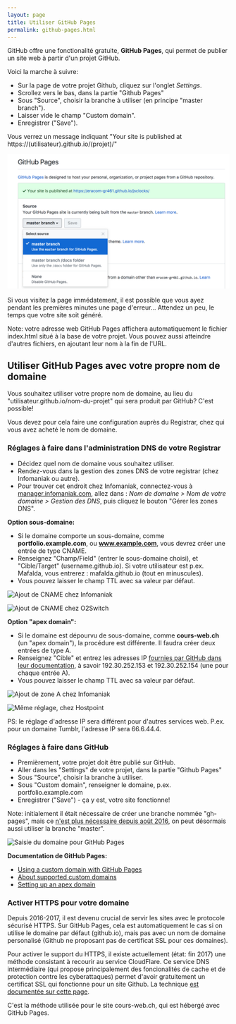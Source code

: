 ```yaml
---
layout: page
title: Utiliser GitHub Pages
permalink: github-pages.html
---
```


GitHub offre une fonctionalité gratuite, **GitHub Pages**, qui permet de publier un site web à partir d'un projet GitHub.

Voici la marche à suivre:

- Sur la page de votre projet Github, cliquez sur l'onglet *Settings*.
- Scrollez vers le bas, dans la partie "Github Pages"
- Sous "Source", choisir la branche à utiliser (en principe "master branch").
- Laisser vide le champ "Custom domain".
- Enregistrer ("Save").

Vous verrez un message indiquant "Your site is published at https://(utilisateur).github.io/(projet)/"

![Réglages de GitHub Pages](img/reglages-github-pages.png)

Si vous visitez la page immédatement, il est possible que vous ayez pendant les premières minutes une page d'erreur... Attendez un peu, le temps que votre site soit généré.

Note: votre adresse web GitHub Pages affichera automatiquement le fichier index.html situé à la base de votre projet. Vous pouvez aussi atteindre d'autres fichiers, en ajoutant leur nom à la fin de l'URL.

## Utiliser GitHub Pages avec votre propre nom de domaine

Vous souhaitez utiliser votre propre nom de domaine, au lieu du "utilisateur.github.io/nom-du-projet" qui sera produit par GitHub? C'est possible!

Vous devez pour cela faire une configuration auprès du Registrar, chez qui vous avez acheté le nom de domaine. 

### Réglages à faire dans l'administration DNS de votre Registrar

- Décidez quel nom de domaine vous souhaitez utiliser. 
- Rendez-vous dans la gestion des zones DNS de votre registrar (chez Infomaniak ou autre).
- Pour trouver cet endroit chez Infomaniak, connectez-vous à [manager.infomaniak.com](https://manager.infomaniak.com/), allez dans : *Nom de domaine > Nom de votre domaine > Gestion des DNS*, puis cliquez le bouton "Gérer les zones DNS".

**Option sous-domaine:**

- Si le domaine comporte un sous-domaine, comme **portfolio.example.com**, ou **www.example.com**, vous devrez créer une entrée de type CNAME.
- Renseignez "Champ/Field" (entrer le sous-domaine choisi), et "Cible/Target" (username.github.io). Si votre utilisateur est p.ex. Mafalda, vous entrerez : mafalda.github.io (tout en minuscules).
- Vous pouvez laisser le champ TTL avec sa valeur par défaut.

![Ajout de CNAME chez Infomaniak](/cours-divers/img/github-dns-cname.png)

![Ajout de CNAME chez O2Switch](/cours-divers/img/git-cname-o2switch.png)

**Option "apex domain":**

- Si le domaine est dépourvu de sous-domaine, comme **cours-web.ch** (un "apex domain"), la procédure est différente. Il faudra créer deux entrées de type A.
- Renseignez "Cible" et entrez les adresses IP [fournies par GitHub dans leur documentation](https://help.github.com/articles/setting-up-an-apex-domain/), à savoir 192.30.252.153 et 192.30.252.154 (une pour chaque entrée A).
- Vous pouvez laisser le champ TTL avec sa valeur par défaut.

![Ajout de zone A chez Infomaniak](/cours-divers/img/git-apex-infomaniak.png)

![Même réglage, chez Hostpoint](/cours-divers/img/git-apex-hostpoint.png)

PS: le réglage d'adresse IP sera différent pour d'autres services web. P.ex. pour un domaine Tumblr, l'adresse IP sera 66.6.44.4.

### Réglages à faire dans GitHub

- Premièrement, votre projet doit être publié sur GitHub.
- Aller dans les "Settings" de votre projet, dans la partie "Github Pages"
- Sous "Source", choisir la branche à utiliser.
- Sous "Custom domain", renseigner le domaine, p.ex. portfolio.example.com
- Enregistrer ("Save") - ça y est, votre site fonctionne!

Note: initialement il était nécessaire de créer une branche nommée "gh-pages", mais ce [n'est plus nécessaire depuis août 2016](https://github.com/blog/2228-simpler-github-pages-publishing), on peut désormais aussi utiliser la branche "master".

![Saisie du domaine pour GitHub Pages](/cours-divers/img/github-custom-pages.png)

**Documentation de GitHub Pages:** 

* [Using a custom domain with GitHub Pages](https://help.github.com/articles/using-a-custom-domain-with-github-pages/)
* [About supported custom domains](https://help.github.com/articles/about-supported-custom-domains/)
* [Setting up an apex domain](https://help.github.com/articles/setting-up-an-apex-domain-and-www-subdomain/)

### Activer HTTPS pour votre domaine

Depuis 2016-2017, il est devenu crucial de servir les sites avec le protocole sécurisé HTTPS. Sur GitHub Pages, cela est automatiquement le cas si on utilise le domaine par défaut (github.io), mais pas avec un nom de domaine personalisé (Github ne proposant pas de certificat SSL pour ces domaines).

Pour activer le support du HTTPS, il existe actuellement (état: fin 2017) une méthode consistant à recourir au service CloudFlare. Ce service DNS intermédiaire (qui propose principalement des foncionalités de cache et de protection contre les cyberattaques) permet d'avoir gratuitement un certificat SSL qui fonctionne pour un site Github. La technique [est documentée sur cette page](https://gist.github.com/cvan/8630f847f579f90e0c014dc5199c337b).

C'est la méthode utilisée pour le site cours-web.ch, qui est hébergé avec GitHub Pages.
